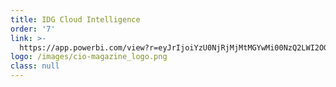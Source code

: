 ```yaml
---
title: IDG Cloud Intelligence
order: '7'
link: >-
  https://app.powerbi.com/view?r=eyJrIjoiYzU0NjRjMjMtMGYwMi00NzQ2LWI2OGEtYTYwNDhiODcwYmY4IiwidCI6Ijk0MjYwZjAzLTA3OTMtNDg0YS05MWNmLWJlYmU1ODQzMTliYyIsImMiOjEwfQ%3D%3D
logo: /images/cio-magazine_logo.png
class: null
---
```


